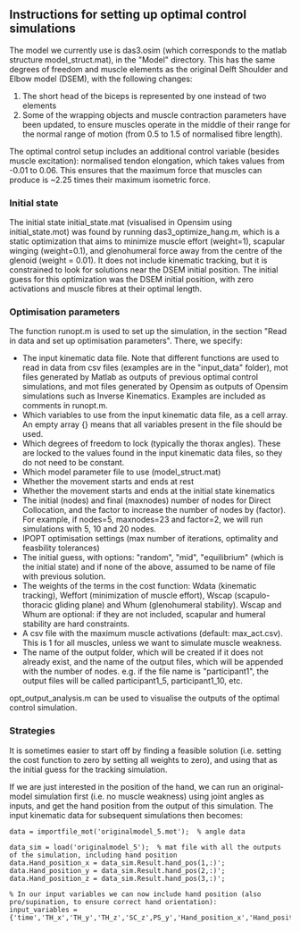 ## Instructions for setting up optimal control simulations
The model we currently use is das3.osim (which corresponds to the matlab structure model_struct.mat), in the "Model" directory. This has the same degrees of freedom and muscle elements as the original Delft Shoulder and Elbow model (DSEM), with the following changes:
1. The short head of the biceps is represented by one instead of two elements
2. Some of the wrapping objects and muscle contraction parameters have been updated, to ensure muscles operate in the middle of their range for the normal range of motion (from 0.5 to 1.5 of normalised fibre length).  

The optimal control setup includes an additional control variable (besides muscle excitation): normalised tendon elongation, which takes values from -0.01 to 0.06. This ensures that the maximum force that muscles can produce is ~2.25 times their maximum isometric force.

### Initial state

The initial state initial_state.mat (visualised in Opensim using initial_state.mot) was found by running das3_optimize_hang.m, which is a static optimization that aims to minimize muscle effort (weight=1), scapular winging (weight=0.1), and glenohumeral force away from the centre of the glenoid (weight = 0.01). It does not include kinematic tracking, but it is constrained to look for solutions near the DSEM initial position. The initial guess for this optimization was the DSEM initial position, with zero activations and muscle fibres at their optimal length.

### Optimisation parameters

The function runopt.m is used to set up the simulation, in the section "Read in data and set up optimisation parameters". There, we specify:
- The input kinematic data file. Note that different functions are used to read in data from csv files (examples are in the "input_data" folder), mot files generated by Matlab as outputs of previous optimal control simulations, and mot files generated by Opensim as outputs of Opensim simulations such as Inverse Kinematics. Examples are included as comments in runopt.m.
- Which variables to use from the input kinematic data file, as a cell array. An empty array {} means that all variables present in the file should be used.
- Which degrees of freedom to lock (typically the thorax angles). These are locked to the values found in the input kinematic data files, so they do not need to be constant.
- Which model parameter file to use (model_struct.mat)
- Whether the movement starts and ends at rest
- Whether the movement starts and ends at the initial state kinematics
- The initial (nodes) and final (maxnodes) number of nodes for Direct Collocation, and the factor to increase the number of nodes by (factor). For example, if nodes=5, maxnodes=23 and factor=2, we will run simulations with 5, 10 and 20 nodes.
- IPOPT optimisation settings (max number of iterations, optimality and feasbility tolerances)
- The initial guess, with options: "random", "mid", "equilibrium" (which is the initial state) and if none of the above, assumed to be name of file with previous solution. 
- The weights of the terms in the cost function: Wdata (kinematic tracking), Weffort (minimization of muscle effort), Wscap (scapulo-thoracic gliding plane) and Whum (glenohumeral stability). Wscap and Whum are optional: if they are not included, scapular and humeral stability are hard constraints.
- A csv file with the maximum muscle activations (default: max_act.csv). This is 1 for all muscles, unless we want to simulate muscle weakness.
- The name of the output folder, which will be created if it does not already exist, and the name of the output files, which will be appended with the number of nodes. e.g. if the file name is "participant1", the output files will be called participant1_5, participant1_10, etc.

opt_output_analysis.m can be used to visualise the outputs of the optimal control simulation.

### Strategies
It is sometimes easier to start off by finding a feasible solution (i.e. setting the cost function to zero by setting all weights to zero), and using that as the initial guess for the tracking simulation.

If we are just interested in the position of the hand, we can run an original-model simulation first (i.e. no muscle weakness) using joint angles as inputs, and get the hand position from the output of this simulation. The input kinematic data for subsequent simulations then becomes:

```
data = importfile_mot('originalmodel_5.mot');  % angle data

data_sim = load('originalmodel_5');  % mat file with all the outputs of the simulation, including hand position
data.Hand_position_x = data_sim.Result.hand_pos(1,:)';
data.Hand_position_y = data_sim.Result.hand_pos(2,:)';
data.Hand_position_z = data_sim.Result.hand_pos(3,:)';

% In our input variables we can now include hand position (also pro/supination, to ensure correct hand orientation):
input_variables = {'time','TH_x','TH_y','TH_z','SC_z',PS_y','Hand_position_x','Hand_position_y','Hand_position_z'};
```
